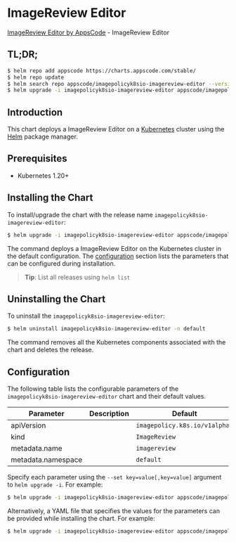 # ImageReview Editor

[ImageReview Editor by AppsCode](https://appscode.com) - ImageReview Editor

## TL;DR;

```bash
$ helm repo add appscode https://charts.appscode.com/stable/
$ helm repo update
$ helm search repo appscode/imagepolicyk8sio-imagereview-editor --version=v0.15.0
$ helm upgrade -i imagepolicyk8sio-imagereview-editor appscode/imagepolicyk8sio-imagereview-editor -n default --create-namespace --version=v0.15.0
```

## Introduction

This chart deploys a ImageReview Editor on a [Kubernetes](http://kubernetes.io) cluster using the [Helm](https://helm.sh) package manager.

## Prerequisites

- Kubernetes 1.20+

## Installing the Chart

To install/upgrade the chart with the release name `imagepolicyk8sio-imagereview-editor`:

```bash
$ helm upgrade -i imagepolicyk8sio-imagereview-editor appscode/imagepolicyk8sio-imagereview-editor -n default --create-namespace --version=v0.15.0
```

The command deploys a ImageReview Editor on the Kubernetes cluster in the default configuration. The [configuration](#configuration) section lists the parameters that can be configured during installation.

> **Tip**: List all releases using `helm list`

## Uninstalling the Chart

To uninstall the `imagepolicyk8sio-imagereview-editor`:

```bash
$ helm uninstall imagepolicyk8sio-imagereview-editor -n default
```

The command removes all the Kubernetes components associated with the chart and deletes the release.

## Configuration

The following table lists the configurable parameters of the `imagepolicyk8sio-imagereview-editor` chart and their default values.

|     Parameter      | Description |                 Default                  |
|--------------------|-------------|------------------------------------------|
| apiVersion         |             | <code>imagepolicy.k8s.io/v1alpha1</code> |
| kind               |             | <code>ImageReview</code>                 |
| metadata.name      |             | <code>imagereview</code>                 |
| metadata.namespace |             | <code>default</code>                     |


Specify each parameter using the `--set key=value[,key=value]` argument to `helm upgrade -i`. For example:

```bash
$ helm upgrade -i imagepolicyk8sio-imagereview-editor appscode/imagepolicyk8sio-imagereview-editor -n default --create-namespace --version=v0.15.0 --set apiVersion=imagepolicy.k8s.io/v1alpha1
```

Alternatively, a YAML file that specifies the values for the parameters can be provided while
installing the chart. For example:

```bash
$ helm upgrade -i imagepolicyk8sio-imagereview-editor appscode/imagepolicyk8sio-imagereview-editor -n default --create-namespace --version=v0.15.0 --values values.yaml
```
